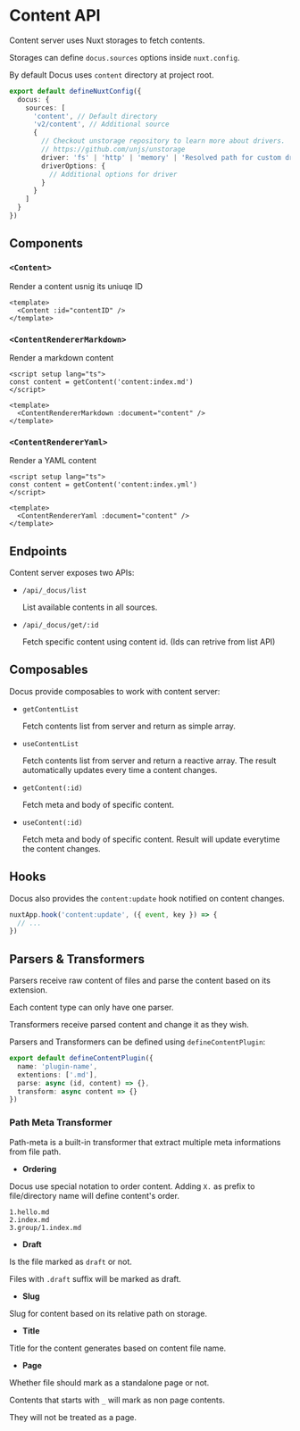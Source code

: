 # Content API

Content server uses Nuxt storages to fetch contents.

Storages can define `docus.sources` options inside `nuxt.config`.

By default Docus uses `content` directory at project root.

```ts
export default defineNuxtConfig({
  docus: {
    sources: [
      'content', // Default directory
      'v2/content', // Additional source
      {
        // Checkout unstorage repository to learn more about drivers.
        // https://github.com/unjs/unstorage
        driver: 'fs' | 'http' | 'memory' | 'Resolved path for custom driver',
        driverOptions: {
          // Additional options for driver
        }
      }
    ]
  }
})
```

## Components

### `<Content>`

Render a content usnig its uniuqe ID

```vue
<template>
  <Content :id="contentID" />
</template>
```

### `<ContentRendererMarkdown>`

Render a markdown content

```Vue
<script setup lang="ts">
const content = getContent('content:index.md')
</script>

<template>
  <ContentRendererMarkdown :document="content" />
</template>
```

### `<ContentRendererYaml>`

Render a YAML content

```Vue
<script setup lang="ts">
const content = getContent('content:index.yml')
</script>

<template>
  <ContentRendererYaml :document="content" />
</template>
```

## Endpoints

Content server exposes two APIs:

- `/api/_docus/list`

  List available contents in all sources.

- `/api/_docus/get/:id`

  Fetch specific content using content id. (Ids can retrive from list API)

## Composables

Docus provide composables to work with content server:

- `getContentList`

  Fetch contents list from server and return as simple array.

- `useContentList`

  Fetch contents list from server and return a reactive array. The result automatically updates every time a content changes.

- `getContent(:id)`

  Fetch meta and body of specific content.

- `useContent(:id)`

  Fetch meta and body of specific content. Result will update everytime the content changes.

## Hooks

Docus also provides the `content:update` hook notified on content changes.

```ts
nuxtApp.hook('content:update', ({ event, key }) => {
  // ...
})
```

## Parsers & Transformers

Parsers receive raw content of files and parse the content based on its extension.

Each content type can only have one parser.

Transformers receive parsed content and change it as they wish.

Parsers and Transformers can be defined using `defineContentPlugin`:

```ts
export default defineContentPlugin({
  name: 'plugin-name',
  extentions: ['.md'],
  parse: async (id, content) => {},
  transform: async content => {}
})
```

### Path Meta Transformer

Path-meta is a built-in transformer that extract multiple meta informations from file path.

- **Ordering**

Docus use special notation to order content. Adding `X.` as prefix to file/directory name will define content's order.

```any
1.hello.md
2.index.md
3.group/1.index.md
```

- **Draft**

Is the file marked as `draft` or not.

Files with `.draft` suffix will be marked as draft.

- **Slug**

Slug for content based on its relative path on storage.

- **Title**

Title for the content generates based on content file name.

- **Page**

Whether file should mark as a standalone page or not.

Contents that starts with `_` will mark as non page contents.

They will not be treated as a page.
